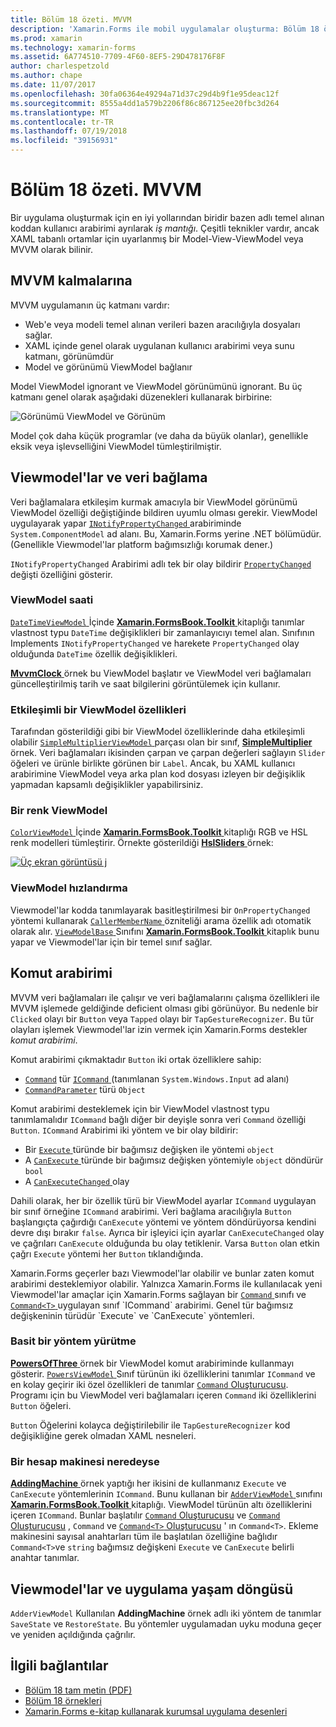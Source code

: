 ```yaml
---
title: Bölüm 18 özeti. MVVM
description: 'Xamarin.Forms ile mobil uygulamalar oluşturma: Bölüm 18 özeti. MVVM'
ms.prod: xamarin
ms.technology: xamarin-forms
ms.assetid: 6A774510-7709-4F60-8EF5-29D478176F8F
author: charlespetzold
ms.author: chape
ms.date: 11/07/2017
ms.openlocfilehash: 30fa06364e49294a71d37c29d4b9f1e95deac12f
ms.sourcegitcommit: 8555a4dd1a579b2206f86c867125ee20fbc3d264
ms.translationtype: MT
ms.contentlocale: tr-TR
ms.lasthandoff: 07/19/2018
ms.locfileid: "39156931"
---
```

# <a name="summary-of-chapter-18-mvvm"></a>Bölüm 18 özeti. MVVM

Bir uygulama oluşturmak için en iyi yollarından biridir bazen adlı temel alınan koddan kullanıcı arabirimi ayrılarak *iş mantığı*. Çeşitli teknikler vardır, ancak XAML tabanlı ortamlar için uyarlanmış bir Model-View-ViewModel veya MVVM olarak bilinir.

## <a name="mvvm-interrelationships"></a>MVVM kalmalarına

MVVM uygulamanın üç katmanı vardır:

- Web'e veya modeli temel alınan verileri bazen aracılığıyla dosyaları sağlar.
- XAML içinde genel olarak uygulanan kullanıcı arabirimi veya sunu katmanı, görünümdür
- Model ve görünümü ViewModel bağlanır

Model ViewModel ignorant ve ViewModel görünümünü ignorant. Bu üç katmanı genel olarak aşağıdaki düzenekleri kullanarak birbirine:

![Görünümü ViewModel ve Görünüm](images/ch18fg03.png "MVVM")

Model çok daha küçük programlar (ve daha da büyük olanlar), genellikle eksik veya işlevselliğini ViewModel tümleştirilmiştir.

## <a name="viewmodels-and-data-binding"></a>Viewmodel'lar ve veri bağlama

Veri bağlamalara etkileşim kurmak amacıyla bir ViewModel görünümü ViewModel özelliği değiştiğinde bildiren uyumlu olması gerekir. ViewModel uygulayarak yapar [ `INotifyPropertyChanged` ](xref:System.ComponentModel.INotifyPropertyChanged) arabiriminde `System.ComponentModel` ad alanı. Bu, Xamarin.Forms yerine .NET bölümüdür. (Genellikle Viewmodel'lar platform bağımsızlığı korumak dener.)

`INotifyPropertyChanged` Arabirimi adlı tek bir olay bildirir [ `PropertyChanged` ](xref:System.ComponentModel.INotifyPropertyChanged) değişti özelliğini gösterir.

### <a name="a-viewmodel-clock"></a>ViewModel saati

[ `DateTimeViewModel` ](https://github.com/xamarin/xamarin-forms-book-samples/blob/master/Libraries/Xamarin.FormsBook.Toolkit/Xamarin.FormsBook.Toolkit/DateTimeViewModel.cs) İçinde [ **Xamarin.FormsBook.Toolkit** ](https://github.com/xamarin/xamarin-forms-book-samples/tree/master/Libraries/Xamarin.FormsBook.Toolkit/Xamarin.FormsBook.Toolkit) kitaplığı tanımlar vlastnost typu `DateTime` değişiklikleri bir zamanlayıcıyı temel alan. Sınıfının Implements `INotifyPropertyChanged` ve harekete `PropertyChanged` olay olduğunda `DateTime` özellik değişiklikleri.

[ **MvvmClock** ](https://github.com/xamarin/xamarin-forms-book-samples/tree/master/Chapter18/MvvmClock) örnek bu ViewModel başlatır ve ViewModel veri bağlamaları güncelleştirilmiş tarih ve saat bilgilerini görüntülemek için kullanır.

### <a name="interactive-properties-in-a-viewmodel"></a>Etkileşimli bir ViewModel özellikleri

Tarafından gösterildiği gibi bir ViewModel özelliklerinde daha etkileşimli olabilir [ `SimpleMultiplierViewModel` ](https://github.com/xamarin/xamarin-forms-book-samples/blob/master/Chapter18/SimpleMultiplier/SimpleMultiplier/SimpleMultiplier/SimpleMultiplierViewModel.cs) parçası olan bir sınıf, [ **SimpleMultiplier** ](https://github.com/xamarin/xamarin-forms-book-samples/tree/master/Chapter18/SimpleMultiplier) örnek. Veri bağlamaları ikisinden çarpan ve çarpan değerleri sağlayın `Slider` öğeleri ve ürünle birlikte görünen bir `Label`. Ancak, bu XAML kullanıcı arabirimine ViewModel veya arka plan kod dosyası izleyen bir değişiklik yapmadan kapsamlı değişiklikler yapabilirsiniz.

### <a name="a-color-viewmodel"></a>Bir renk ViewModel

[ `ColorViewModel` ](https://github.com/xamarin/xamarin-forms-book-samples/blob/master/Libraries/Xamarin.FormsBook.Toolkit/Xamarin.FormsBook.Toolkit/ColorViewModel.cs) İçinde [ **Xamarin.FormsBook.Toolkit** ](https://github.com/xamarin/xamarin-forms-book-samples/tree/master/Libraries/Xamarin.FormsBook.Toolkit/Xamarin.FormsBook.Toolkit) kitaplığı RGB ve HSL renk modelleri tümleştirir. Örnekte gösterildiği [ **HslSliders** ](https://github.com/xamarin/xamarin-forms-book-samples/tree/master/Chapter18/HslSliders) örnek:

[![Üç ekran görüntüsü j](images/ch18fg08-small.png "HSL renk modeli")](images/ch18fg08-large.png#lightbox "HSL renk modeli")

### <a name="streamlining-the-viewmodel"></a>ViewModel hızlandırma

Viewmodel'lar kodda tanımlayarak basitleştirilmesi bir `OnPropertyChanged` yöntemi kullanarak [ `CallerMemberName` ](xref:System.Runtime.CompilerServices.CallerMemberNameAttribute) özniteliği arama özellik adı otomatik olarak alır. [ `ViewModelBase` ](https://github.com/xamarin/xamarin-forms-book-samples/blob/master/Libraries/Xamarin.FormsBook.Toolkit/Xamarin.FormsBook.Toolkit/ViewModelBase.cs) Sınıfını [ **Xamarin.FormsBook.Toolkit** ](https://github.com/xamarin/xamarin-forms-book-samples/tree/master/Libraries/Xamarin.FormsBook.Toolkit/Xamarin.FormsBook.Toolkit) kitaplık bunu yapar ve Viewmodel'lar için bir temel sınıf sağlar.

## <a name="the-command-interface"></a>Komut arabirimi

MVVM veri bağlamaları ile çalışır ve veri bağlamalarını çalışma özellikleri ile MVVM işlemede geldiğinde deficient olması gibi görünüyor. Bu nedenle bir `Clicked` olayı bir `Button` veya `Tapped` olayı bir `TapGestureRecognizer`. Bu tür olayları işlemek Viewmodel'lar izin vermek için Xamarin.Forms destekler *komut arabirimi*.

Komut arabirimi çıkmaktadır `Button` iki ortak özelliklere sahip:

- [`Command`](xref:Xamarin.Forms.Button.Command) tür [ `ICommand` ](xref:System.Windows.Input.ICommand) (tanımlanan `System.Windows.Input` ad alanı)
- [`CommandParameter`](xref:Xamarin.Forms.Button.CommandParameter) türü `Object`

Komut arabirimi desteklemek için bir ViewModel vlastnost typu tanımlamalıdır `ICommand` bağlı diğer bir deyişle sonra veri `Command` özelliği `Button`. `ICommand` Arabirimi iki yöntem ve bir olay bildirir:

- Bir [ `Execute` ](xref:System.Windows.Input.ICommand.Execute(System.Object)) türünde bir bağımsız değişken ile yöntemi `object`
- A [ `CanExecute` ](xref:System.Windows.Input.ICommand.CanExecute(System.Object)) türünde bir bağımsız değişken yöntemiyle `object` döndürür `bool`
- A [ `CanExecuteChanged` ](xref:System.Windows.Input.ICommand.CanExecuteChanged) olay

Dahili olarak, her bir özellik türü bir ViewModel ayarlar `ICommand` uygulayan bir sınıf örneğine `ICommand` arabirimi. Veri bağlama aracılığıyla `Button` başlangıçta çağırdığı `CanExecute` yöntemi ve yöntem döndürüyorsa kendini devre dışı bırakır `false`. Ayrıca bir işleyici için ayarlar `CanExecuteChanged` olay ve çağrıları `CanExecute` olduğunda bu olay tetiklenir. Varsa `Button` olan etkin çağrı `Execute` yöntemi her `Button` tıklandığında.

Xamarin.Forms geçerler bazı Viewmodel'lar olabilir ve bunlar zaten komut arabirimi desteklemiyor olabilir. Yalnızca Xamarin.Forms ile kullanılacak yeni Viewmodel'lar amaçlar için Xamarin.Forms sağlayan bir [ `Command` ](xref:Xamarin.Forms.Command) sınıfı ve [ `Command<T>` ](xref:Xamarin.Forms.Command`1) uygulayan sınıf `ICommand` arabirimi. Genel tür bağımsız değişkeninin türüdür `Execute` ve `CanExecute` yöntemleri.

### <a name="simple-method-executions"></a>Basit bir yöntem yürütme

[ **PowersOfThree** ](https://github.com/xamarin/xamarin-forms-book-samples/tree/master/Chapter18/PowersOfThree) örnek bir ViewModel komut arabiriminde kullanmayı gösterir. [ `PowersViewModel` ](https://github.com/xamarin/xamarin-forms-book-samples/blob/master/Chapter18/PowersOfThree/PowersOfThree/PowersOfThree/PowersViewModel.cs) Sınıf türünün iki özelliklerini tanımlar `ICommand` ve en kolay geçirir iki özel özellikleri de tanımlar [ `Command` Oluşturucusu](xref:Xamarin.Forms.Command.%23ctor(System.Action)). Programı için bu ViewModel veri bağlamaları içeren `Command` iki özelliklerini `Button` öğeleri.

`Button` Öğelerini kolayca değiştirilebilir ile `TapGestureRecognizer` kod değişikliğine gerek olmadan XAML nesneleri.

### <a name="a-calculator-almost"></a>Bir hesap makinesi neredeyse

[ **AddingMachine** ](https://github.com/xamarin/xamarin-forms-book-samples/tree/master/Chapter18/AddingMachine) örnek yaptığı her ikisini de kullanmanız `Execute` ve `CanExecute` yöntemlerinin `ICommand`. Bunu kullanan bir [ `AdderViewModel` ](https://github.com/xamarin/xamarin-forms-book-samples/blob/master/Libraries/Xamarin.FormsBook.Toolkit/Xamarin.FormsBook.Toolkit/AdderViewModel.cs) sınıfını [ **Xamarin.FormsBook.Toolkit** ](https://github.com/xamarin/xamarin-forms-book-samples/blob/master/Libraries/Xamarin.FormsBook.Toolkit/Xamarin.FormsBook.Toolkit/AdderViewModel.cs) kitaplığı. ViewModel türünün altı özelliklerini içeren `ICommand`. Bunlar başlatılır [ `Command` Oluşturucusu](xref:Xamarin.Forms.Command.%23ctor(System.Action)) ve [ `Command` Oluşturucusu](xref:Xamarin.Forms.Command.%23ctor(System.Action,System.Func{System.Boolean})) , `Command` ve [ `Command<T>` Oluşturucusu](https://developer.xamarin.com/api/constructor/Xamarin.Forms.Command%3CT%3E.Command%3CT%3E/p/System.Action%7BT%7D/System.Func%7BT,System.Boolean%7D/) ' ın `Command<T>`. Ekleme makinesini sayısal anahtarları tüm ile başlatılan özelliğine bağlıdır `Command<T>`ve `string` bağımsız değişkeni `Execute` ve `CanExecute` belirli anahtar tanımlar.

## <a name="viewmodels-and-the-application-lifecycle"></a>Viewmodel'lar ve uygulama yaşam döngüsü

`AdderViewModel` Kullanılan **AddingMachine** örnek adlı iki yöntem de tanımlar `SaveState` ve `RestoreState`. Bu yöntemler uygulamadan uyku moduna geçer ve yeniden açıldığında çağrılır.



## <a name="related-links"></a>İlgili bağlantılar

- [Bölüm 18 tam metin (PDF)](https://download.xamarin.com/developer/xamarin-forms-book/XamarinFormsBook-Ch18-Apr2016.pdf)
- [Bölüm 18 örnekleri](https://github.com/xamarin/xamarin-forms-book-samples/tree/master/Chapter18)
- [Xamarin.Forms e-kitap kullanarak kurumsal uygulama desenleri](~/xamarin-forms/enterprise-application-patterns/index.md)
